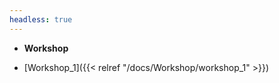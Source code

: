 ```yaml
---
headless: true
---
```


- **Workshop**
<!-- - [p5]({{< relref "/docs/shortcodes/p5" >}}) -->
- [Workshop_1]({{< relref "/docs/Workshop/workshop_1" >}})
<!-- - [Buttons]({{< relref "/docs/shortcodes/buttons" >}})
- [Columns]({{< relref "/docs/shortcodes/columns" >}})
- [Expand]({{< relref "/docs/shortcodes/expand" >}})
- [Hints]({{< relref "/docs/shortcodes/hints" >}})
- [Katex]({{< relref "/docs/shortcodes/katex" >}})
- [Mermaid]({{< relref "/docs/shortcodes/mermaid" >}})
- [Tabs]({{< relref "/docs/shortcodes/tabs" >}}) -->
<br />
